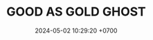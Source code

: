 ---
layout: teamCard
permalink: /team/:title.html
categories: LJ06  LJ1 LJ2 LJ5 LJ6 LJ9 
maincover: /assets/logos/GGG.png
puntosLJMAYO24:
date: 2024-05-02 10:29:20 +0700
title: GOOD AS GOLD GHOST
route: /liga-johto
tag: johto042024
color: black
puntosLJ202404: 12
grupo: sur
background: '#F16C38'
cover: /assets/ver.png
team: GOOD AS GOLD GHOST
ID: GG GHOST
status: <i class="fa-soLINNd fa-check"></i>
puntos: 18
pj: 8
#PARTIDO 1
j1: RONDA 1
p1: GG GHOST
r1: 2
pp1: HG SOULSILVER
rr1: 1
bg1: rock rock
pt1: 2
pj1: 1
#PARTIDO 2
j2: RONDA 2
p2: GG GHOST
pp2: GG STEEL
bg2: rock rock
r2: 0
rr2: 0
pt2: 0
pj2: 0
#PARTIDO 3
j3: RONDA 3
p3: IL ULTIMATE
pp3: GG GHOST
bg3: rock rock
r3: 1
rr3: 2
pt3: 2
pj3: 1
#PARTIDO 4
j4: RONDA 4
p4: ZERONOTE
r4: 0
pp4: GG GHOST
rr4: 3 
bg4: rock rock
pt4: 3
pj4: 1
#PARTIDO 5
j5: RONDA 5
p5: GG GHOST
r5: 0
pp5: SSI
rr5: 3 
bg5: rock
pt5: 0
pj5: 1
#PARTIDO 6
j6: RONDA 6
p6: GG GHOST
pp6: T-BONERS
bg6: rock rock
r6: 3
rr6: 0 
pt6: 3
pj6: 1
#PARTIDO 7
j7: RONDA 7
p7:  DFS SAPPHIRE
pp7: GG GHOST
bg7: rock rock
r7: 0
rr7: 3
pt7: 3
pj7: 1

#PARTIDO 8
j8: RONDA 8
bg8: rock rock
p8:  DFS DIAMOND
pp8: GG GHOST
r8: 1
rr8: 2
pt8: 2
pj8: 1

#PARTIDO 9
j9: RONDA 9
p9:  GG GHOST
r9: 3
pp9: PROJECT ONE
bg9: rock rock
rr9: 0
pt9: 3
pj9: 1
stream: <i class="fa-brands fa-twitch text-white"></i>
dia: 23
hora: '21:00'
---